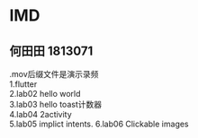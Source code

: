 # IMD
## 何田田 1813071  
.mov后缀文件是演示录频  
1.flutter  
2.lab02 hello world  
3.lab03 hello toast计数器  
4.lab04 2activity  
5.lab05 implict intents. 
6.lab06 Clickable images
